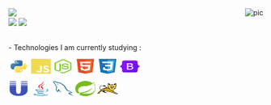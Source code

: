 
<div align="left">
  <a href="https://github.com/igorkoury">
  <img height="180em" src="https://github-readme-stats.vercel.app/api/top-langs/?username=igorkoury&layout=compact&langs_count=7&theme=dracula"/>
  <img align="right"  alt="pic" height="150"  src="https://www.mygo.ge/uploads/blog/1584023795.jpg" >
</div>
  
<div align="right>
  <a href = "mailto:igorkoury@gmail.com"><img src="https://img.shields.io/badge/-Gmail-%23333?style=for-the-badge&logo=gmail&logoColor=white" target="_blank"></a>
  <a href="https://www.linkedin.com/in/igor-koury-049a1939/" target="_blank"><img src="https://img.shields.io/badge/-LinkedIn-%230077B5?style=for-the-badge&logo=linkedin&logoColor=white" target="_blank"></a>
</div>

<div style="display: inline_block"><br>
  <p> - Technologies I am currently studying :</p>
  <img align="center" alt="Igor-Python" height="30" width="40" src="https://raw.githubusercontent.com/devicons/devicon/master/icons/python/python-original.svg">
  <img align="center" alt="Igor-Js" height="30" width="40" src="https://raw.githubusercontent.com/devicons/devicon/master/icons/javascript/javascript-plain.svg">
  <img align="center" alt="Igor-NodeJS" height="30" width="40" src="https://raw.githubusercontent.com/devicons/devicon/master/icons/nodejs/nodejs-original.svg">
  <img align="center" alt="Igor-HTML" height="30" width="40" src="https://raw.githubusercontent.com/devicons/devicon/master/icons/html5/html5-original.svg">
  <img align="center" alt="Igor-CSS" height="30" width="40" src="https://raw.githubusercontent.com/devicons/devicon/master/icons/css3/css3-original.svg">
  <img align="center" alt="Igor-Botstrap" height="30" width="40" src="https://raw.githubusercontent.com/devicons/devicon/master/icons/bootstrap/bootstrap-original.svg">
  <p></p>
  <img align="center" alt="Igor-Unix" height="30" width="40" src="https://raw.githubusercontent.com/devicons/devicon/master/icons/unix/unix-original.svg">
  <img align="center" alt="Igor-Java" height="30" width="40" src="https://raw.githubusercontent.com/devicons/devicon/master/icons/java/java-original.svg">
  <img align="center" alt="Igor-MySQL" height="30" width="40" src="https://raw.githubusercontent.com/devicons/devicon/master/icons/mysql/mysql-original.svg">
  <img align="center" alt="Igor-Spring" height="30" width="40" src="https://raw.githubusercontent.com/devicons/devicon/master/icons/spring/spring-original.svg">
  <img align="center" alt="Igor-Tomcat" height="30" width="40" src="https://raw.githubusercontent.com/devicons/devicon/master/icons/tomcat/tomcat-original.svg">
</div>
